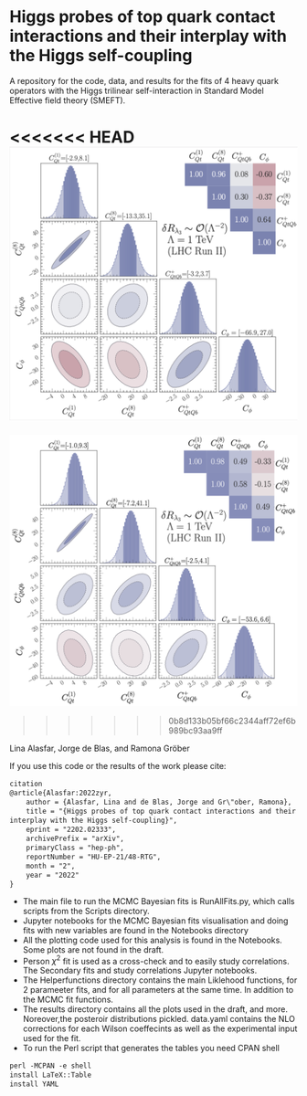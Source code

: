 # Higgs probes of top quark contact interactions and their interplay with the Higgs self-coupling

A repository for the code, data, and results for the fits of 4 heavy quark operators with the Higgs trilinear self-interaction in Standard Model Effective field theory (SMEFT). 

<<<<<<< HEAD
![Plot](./results/plots/face.png)
=======
![Plot](./results/plots/79b31a39-fb4e-46bc-8b45-9f52ebf728d7Kopie.png)
>>>>>>> 0b8d133b05bf66c2344aff72ef6b989bc93aa9ff

Lina Alasfar, Jorge de Blas, and Ramona Gröber  


If you use this code or the results of the work please cite:  

```
citation
@article{Alasfar:2022zyr,
    author = {Alasfar, Lina and de Blas, Jorge and Gr\"ober, Ramona},
    title = "{Higgs probes of top quark contact interactions and their interplay with the Higgs self-coupling}",
    eprint = "2202.02333",
    archivePrefix = "arXiv",
    primaryClass = "hep-ph",
    reportNumber = "HU-EP-21/48-RTG",
    month = "2",
    year = "2022"
}
```
- The main file to run the MCMC Bayesian fits is RunAllFits.py, which calls scripts from the Scripts directory. 
-  Jupyter notebooks for the MCMC Bayesian fits visualisation and doing fits with new variables are found in the Notebooks directory
- All the plotting code used for this analysis is found in the Notebooks. Some plots are not found in the draft.
- Person $\chi^2$ fit is used as a cross-check and to easily study correlations. The Secondary fits and study correlations Jupyter notebooks.
- The Helperfunctions directory contains the main Liklehood functions, for 2 parameeter fits, and for all parameters at the same time. In addition to the MCMC fit functions. 
- The results directory contains all the plots used in the draft, and more. Noreover,the posteroir distributions pickled. data.yaml contains the NLO corrections for each Wilson coeffecints as well as the experimental input used for the fit. 
- To run the Perl script that generates the tables you need CPAN shell 

```
perl -MCPAN -e shell
install LaTeX::Table
install YAML
```
